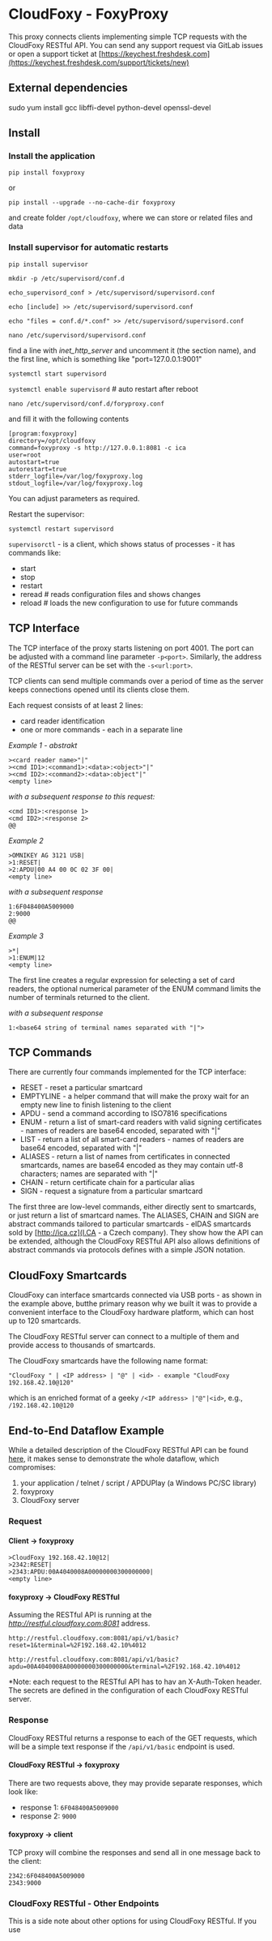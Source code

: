 # CloudFoxy - FoxyProxy

This proxy connects clients implementing simple TCP requests with the CloudFoxy 
RESTful API. You can send any support request via GitLab issues or open a 
support ticket at
[https://keychest.freshdesk.com](https://keychest.freshdesk.com/support/tickets/new)

## External dependencies

sudo yum install gcc libffi-devel python-devel openssl-devel

## Install

### Install the application

`pip install foxyproxy`

or 

`pip install --upgrade --no-cache-dir foxyproxy`

and create folder `/opt/cloudfoxy`, where we can store or related files and data

### Install supervisor for automatic restarts

`pip install supervisor`

`mkdir -p /etc/supervisord/conf.d`

`echo_supervisord_conf > /etc/supervisord/supervisord.conf`

`echo [include] >> /etc/supervisord/supervisord.conf`

`echo "files = conf.d/*.conf" >> /etc/supervisord/supervisord.conf`

`nano /etc/supervisord/supervisord.conf`

find a line with _inet_http_server_ and uncomment it (the section name), and the
first line, which is something like "port=127.0.0.1:9001"

`systemctl start supervisord`

`systemctl enable supervisord`   # auto restart after reboot

`nano /etc/supervisord/conf.d/foryproxy.conf`

and fill it with the following contents
```
[program:foxyproxy]
directory=/opt/cloudfoxy
command=foxyproxy -s http://127.0.0.1:8081 -c ica
user=root
autostart=true
autorestart=true
stderr_logfile=/var/log/foxyproxy.log
stdout_logfile=/var/log/foxyproxy.log
```

You can adjust parameters as required.

Restart the supervisor:

`systemctl restart supervisord`

`supervisorctl` - is a client, which shows status of processes - it has commands like:
 - start <name>
 - stop <name>
 - restart <name>
 - reread  # reads configuration files and shows changes
 - reload  # loads the new configuration to use for future commands
 

## TCP Interface

The TCP interface of the proxy starts listening on port 4001. The port can be 
adjusted with a command line parameter `-p<port>`. Similarly, the address of the 
RESTful server can be set with the `-s<url:port>`.

TCP clients can send multiple commands over a period of time as the server keeps 
connections opened until its clients close them.

Each request consists of at least 2 lines:
  - card reader identification
  - one or more commands - each in a separate line

*Example 1 - abstrakt*

```
><card reader name>"|"
><cmd ID1>:<command1>:<data>:<object>"|"
><cmd ID2>:<command2>:<data>:object"|"
<empty line>
```

*with a subsequent response to this request:*

```
<cmd ID1>:<response 1>
<cmd ID2>:<response 2>
@@
```

*Example 2*
```
>OMNIKEY AG 3121 USB|
>1:RESET|
>2:APDU|00 A4 00 0C 02 3F 00|
<empty line>
```

*with a subsequent response*
```
1:6F048400A5009000
2:9000
@@
```

*Example 3*
```
>*|
>1:ENUM|12
<empty line>
```

The first line creates a regular expression for selecting a set of card readers,
the optional numerical parameter of the ENUM command limits the number of terminals
returned to the client.

*with a subsequent response*
```
1:<base64 string of terminal names separated with "|">
```


## TCP Commands

There are currently four commands implemented for the TCP interface:
 - RESET - reset a particular smartcard
 - EMPTYLINE - a helper command that will make the proxy wait for an empty new line to finish listening to the client
 - APDU - send a command according to ISO7816 specifications
 - ENUM - return a list of smart-card readers with valid signing certificates - names of readers are base64 
          encoded, separated with "|"
 - LIST - return a list of all smart-card readers - names of readers are base64 encoded, separated with "|"
 - ALIASES - return a list of names from certificates in connected smartcards, 
         names are base64 encoded as they may
         contain utf-8 characters; names are separated with "|"
 - CHAIN - return certificate chain for a particular alias
 - SIGN - request a signature from a particular smartcard

The first three are low-level commands, either directly sent to smartcards, or
just return a list of smartcard names. The ALIASES, CHAIN and
SIGN are abstract commands tailored to particular smartcards - eIDAS smartcards
sold by [http://ica.cz](I.CA - a Czech company). They show how the API can be
extended, although the CloudFoxy RESTful API also allows definitions of abstract
commands via protocols defines with a simple JSON notation.

## CloudFoxy Smartcards

CloudFoxy can interface smartcards connected via USB ports - as shown in the
example above, butthe primary reason why we built it was to provide a convenient
interface to the CloudFoxy hardware platform, which can host up to 120 smartcards.

The CloudFoxy RESTful server can connect to a multiple of them and provide access
to thousands of smartcards.

The CloudFoxy smartcards have the following name format:

```
"CloudFoxy " | <IP address> | "@" | <id> - example "CloudFoxy 192.168.42.10@120"
```

which is an enriched format of a geeky `/<IP address> |"@"|<id>`, e.g., `/192.168.42.10@120`


## End-to-End Dataflow Example

While a detailed description of the CloudFoxy RESTful API can be found
[here](https://gitlab.com/cloudfoxy/RESTfulFoxy), it makes sense to demonstrate the
whole dataflow, which compromises:

1. your application / telnet / script / APDUPlay (a Windows PC/SC library)
2. foxyproxy
3. CloudFoxy server

### Request

#### Client -> foxyproxy

```
>CloudFoxy 192.168.42.10@12|
>2342:RESET|
>2343:APDU:00A4040008A00000000300000000|
<empty line>
```

#### foxyproxy -> CloudFoxy RESTful

Assuming the RESTful API is running at the *http://restful.cloudfoxy.com:8081*
address.

`http://restful.cloudfoxy.com:8081/api/v1/basic?reset=1&terminal=%2F192.168.42.10%4012`

`http://restful.cloudfoxy.com:8081/api/v1/basic?apdu=00A4040008A00000000300000000&terminal=%2F192.168.42.10%4012`

*Note: each request to the RESTful API has to hav an X-Auth-Token header. The secrets
are defined in the configuration of each CloudFoxy RESTful server.

### Response

CloudFoxy RESTful returns a response to each of the GET requests, which will be
a simple text response if the `/api/v1/basic` endpoint is used.


#### CloudFoxy RESTful -> foxyproxy

There are two requests above, they may provide separate responses, which look like:

 - response 1: `6F048400A5009000`
 - response 2: `9000`

#### foxyproxy -> client

TCP proxy will combine the responses and send all in one message back to the client:

```
2342:6F048400A5009000
2343:9000
```

### CloudFoxy RESTful - Other Endpoints

This is a side note about other options for using CloudFoxy RESTful. If you use
